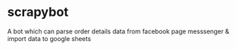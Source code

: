 # scrapybot
A bot which can parse order details data from facebook page messsenger &amp; import data to google sheets
